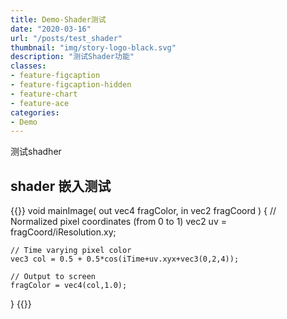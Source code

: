 ```yaml
---
title: Demo-Shader测试
date: "2020-03-16"
url: "/posts/test_shader"
thumbnail: "img/story-logo-black.svg"
description: "测试Shader功能"
classes:
- feature-figcaption
- feature-figcaption-hidden
- feature-chart
- feature-ace
categories:
- Demo
---
```

测试shadher
<!--more-->


## shader 嵌入测试


{{<shader code-height=210 height=400 hideCode=false >}}
void mainImage( out vec4 fragColor, in vec2 fragCoord )
{
    // Normalized pixel coordinates (from 0 to 1)
    vec2 uv = fragCoord/iResolution.xy;

    // Time varying pixel color
    vec3 col = 0.5 + 0.5*cos(iTime+uv.xyx+vec3(0,2,4));

    // Output to screen
    fragColor = vec4(col,1.0);
}
{{</shader >}}
